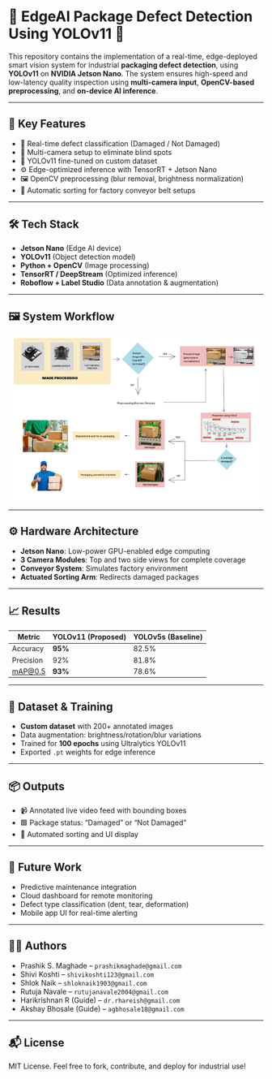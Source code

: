 # 🧠 EdgeAI Package Defect Detection Using YOLOv11 🚀

This repository contains the implementation of a real-time, edge-deployed smart vision system for industrial **packaging defect detection**, using **YOLOv11** on **NVIDIA Jetson Nano**. The system ensures high-speed and low-latency quality inspection using **multi-camera input**, **OpenCV-based preprocessing**, and **on-device AI inference**.

---

## 📌 Key Features
- 🎯 Real-time defect classification (Damaged / Not Damaged)
- 🔎 Multi-camera setup to eliminate blind spots
- 🧠 YOLOv11 fine-tuned on custom dataset
- ⚙️ Edge-optimized inference with TensorRT + Jetson Nano
- 🖼️ OpenCV preprocessing (blur removal, brightness normalization)
- 🚚 Automatic sorting for factory conveyor belt setups

---

## 🛠️ Tech Stack
- **Jetson Nano** (Edge AI device)
- **YOLOv11** (Object detection model)
- **Python + OpenCV** (Image processing)
- **TensorRT / DeepStream** (Optimized inference)
- **Roboflow + Label Studio** (Data annotation & augmentation)

---

## 🖼️ System Workflow

<p align="center">
  <img src="workflow.png" alt="Workflow Diagram" width="700"/>
</p>


---

## ⚙️ Hardware Architecture
- **Jetson Nano**: Low-power GPU-enabled edge computing
- **3 Camera Modules**: Top and two side views for complete coverage
- **Conveyor System**: Simulates factory environment
- **Actuated Sorting Arm**: Redirects damaged packages

---

## 📈 Results
| Metric | YOLOv11 (Proposed) | YOLOv5s (Baseline) |
|--------|---------------------|--------------------|
| Accuracy | **95%** | 82.5% |
| Precision | 92% | 81.8% |
| mAP@0.5 | **93%** | 78.6% |

---

## 🧪 Dataset & Training
- **Custom dataset** with 200+ annotated images
- Data augmentation: brightness/rotation/blur variations
- Trained for **100 epochs** using Ultralytics YOLOv11
- Exported `.pt` weights for edge inference

---

## 📦 Outputs
- 📹 Annotated live video feed with bounding boxes
- 🟩 Package status: “Damaged” or “Not Damaged”
- 🤖 Automated sorting and UI display

---

## 📲 Future Work
- Predictive maintenance integration
- Cloud dashboard for remote monitoring
- Defect type classification (dent, tear, deformation)
- Mobile app UI for real-time alerting

---

## 👨‍💻 Authors
- Prashik S. Maghade – `prashikmaghade@gmail.com`
- Shivi Koshti – `shivikoshti123@gmail.com`
- Shlok Naik – `shloknaik1903@gmail.com`
- Rutuja Navale – `rutujanavale2004@gmail.com`
- Harikrishnan R (Guide) – `dr.rhareish@gmail.com`
- Akshay Bhosale (Guide) – `agbhosale18@gmail.com`

---

## 📬 License
MIT License. Feel free to fork, contribute, and deploy for industrial use!
